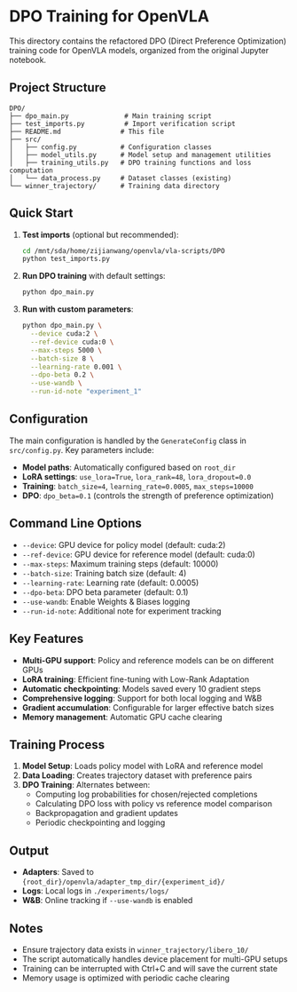# DPO Training for OpenVLA

This directory contains the refactored DPO (Direct Preference Optimization) training code for OpenVLA models, organized from the original Jupyter notebook.

## Project Structure

```
DPO/
├── dpo_main.py              # Main training script
├── test_imports.py          # Import verification script  
├── README.md               # This file
├── src/
│   ├── config.py           # Configuration classes
│   ├── model_utils.py      # Model setup and management utilities
│   ├── training_utils.py   # DPO training functions and loss computation
│   └── data_process.py     # Dataset classes (existing)
└── winner_trajectory/      # Training data directory
```

## Quick Start

1. **Test imports** (optional but recommended):
   ```bash
   cd /mnt/sda/home/zijianwang/openvla/vla-scripts/DPO
   python test_imports.py
   ```

2. **Run DPO training** with default settings:
   ```bash
   python dpo_main.py
   ```

3. **Run with custom parameters**:
   ```bash
   python dpo_main.py \
     --device cuda:2 \
     --ref-device cuda:0 \
     --max-steps 5000 \
     --batch-size 8 \
     --learning-rate 0.001 \
     --dpo-beta 0.2 \
     --use-wandb \
     --run-id-note "experiment_1"
   ```

## Configuration

The main configuration is handled by the `GenerateConfig` class in `src/config.py`. Key parameters include:

- **Model paths**: Automatically configured based on `root_dir`
- **LoRA settings**: `use_lora=True`, `lora_rank=48`, `lora_dropout=0.0`
- **Training**: `batch_size=4`, `learning_rate=0.0005`, `max_steps=10000`
- **DPO**: `dpo_beta=0.1` (controls the strength of preference optimization)

## Command Line Options

- `--device`: GPU device for policy model (default: cuda:2)
- `--ref-device`: GPU device for reference model (default: cuda:0)  
- `--max-steps`: Maximum training steps (default: 10000)
- `--batch-size`: Training batch size (default: 4)
- `--learning-rate`: Learning rate (default: 0.0005)
- `--dpo-beta`: DPO beta parameter (default: 0.1)
- `--use-wandb`: Enable Weights & Biases logging
- `--run-id-note`: Additional note for experiment tracking

## Key Features

- **Multi-GPU support**: Policy and reference models can be on different GPUs
- **LoRA training**: Efficient fine-tuning with Low-Rank Adaptation
- **Automatic checkpointing**: Models saved every 10 gradient steps
- **Comprehensive logging**: Support for both local logging and W&B
- **Gradient accumulation**: Configurable for larger effective batch sizes
- **Memory management**: Automatic GPU cache clearing

## Training Process

1. **Model Setup**: Loads policy model with LoRA and reference model
2. **Data Loading**: Creates trajectory dataset with preference pairs
3. **DPO Training**: Alternates between:
   - Computing log probabilities for chosen/rejected completions
   - Calculating DPO loss with policy vs reference model comparison
   - Backpropagation and gradient updates
   - Periodic checkpointing and logging

## Output

- **Adapters**: Saved to `{root_dir}/openvla/adapter_tmp_dir/{experiment_id}/`
- **Logs**: Local logs in `./experiments/logs/`
- **W&B**: Online tracking if `--use-wandb` is enabled

## Notes

- Ensure trajectory data exists in `winner_trajectory/libero_10/`
- The script automatically handles device placement for multi-GPU setups
- Training can be interrupted with Ctrl+C and will save the current state
- Memory usage is optimized with periodic cache clearing
